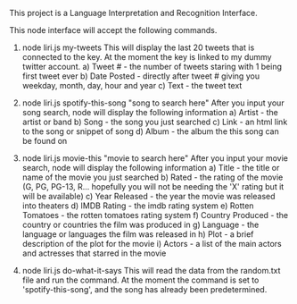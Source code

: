 
This project is a Language Interpretation and Recognition Interface.

This node interface will accept the following commands.

1) node liri.js my-tweets
   This will display the last 20 tweets that is connected to the key. At the moment the key is linked to my dummy twitter account.
   a) Tweet # - the number of tweets staring with 1 being first tweet ever
   b) Date Posted - directly after tweet # giving you weekday, month, day, hour and year
   c) Text - the tweet text

2) node liri.js spotify-this-song "song to search here"
   After you input your song search, node will display the following information
       a) Artist - the artist or band
       b) Song - the song you just searched
       c) Link - an html link to the song or snippet of song
       d) Album - the album the this song can be found on

3) node liri.js movie-this "movie to search here"
   After you input your movie search, node will display the following information
       a) Title - the title or name of the movie you just searched
       b) Rated - the rating of the movie (G, PG, PG-13, R... hopefully you will not be needing the 'X' rating but it will be available)
       c) Year Released - the year the movie was released into theaters
       d) IMDB Rating - the imdb rating system
       e) Rotten Tomatoes - the rotten tomatoes rating system
       f) Country Produced - the country or countries the film was produced in
       g) Language - the language or languages the film was released in
       h) Plot - a brief description of the plot for the movie
       i) Actors - a list of the main actors and actresses that starred in the movie

4) node liri.js do-what-it-says
   This will read the data from the random.txt file and run the command. At the moment the command is set to 'spotify-this-song', and the song has already been predetermined.
